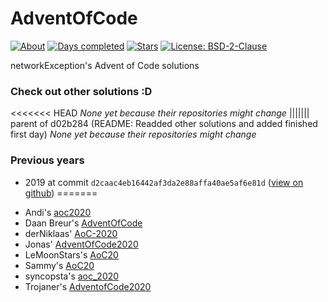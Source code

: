 # AdventOfCode

[![About](https://img.shields.io/badge/Advent%20of%20Code-2020-brightgreen)](https://adventofcode.com/2019/about)
[![Days completed](https://img.shields.io/badge/Days%20completed-0-red)](https://github.com/networkException/AdventOfCode/)
[![Stars](https://img.shields.io/badge/Stars-0-yellow)](https://github.com/networkException/AdventOfCode/)
[![License: BSD-2-Clause](https://img.shields.io/badge/License-BSD--2--Clause-red.svg)](https://spdx.org/licenses/BSD-2-Clause.html)

networkException's Advent of Code solutions

### Check out other solutions :D
<<<<<<< HEAD
*None yet because their repositories might change*
||||||| parent of d02b284 (README: Readded other solutions and added finished first day)
*None yet because their repositories might change*

### Previous years

- 2019 at commit `d2caac4eb16442af3da2e88affa40ae5af6e81d` ([view on github](https://github.com/networkException/AdventOfCode/tree/d2caac4eb16442af3da2e88affa40ae5af6e81d4))
=======
+ Andi's [aoc2020](https://github.com/andi-makes/aoc2020)
+ Daan Breur's [AdventOfCode](https://github.com/daanbreur/AdventofCode)
+ derNiklaas' [AoC-2020](https://github.com/derNiklaas/AoC-2020)
+ Jonas' [AdventOfCode2020](https://github.com/joblo2213/AdventOfCode2020)
+ LeMoonStars's [AoC20](https://github.com/LeMoonStar/AoC20/)
+ Sammy's [AoC20](https://github.com/1Turtle/AoC20)
+ syncopsta's [aoc_2020](https://github.com/syncopsta/aoc_2020)
+ Trojaner's [AdventofCode2020](https://github.com/TrojanerHD/AdventofCode2020)
